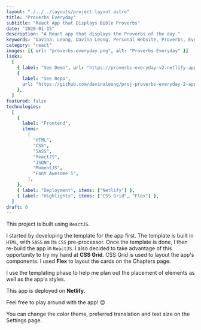 ```yaml
---
layout: "./../../layouts/project.layout.astro"
title: "Proverbs Everyday"
subtitle: "React App that Displays Bible Proverbs"
date: "2020-01-15"
description: "A React app that displays the Proverbs of the day."
keywords: "Davina, Leong, Davina Leong, Personal Website, Proverbs, Everyday, App, Proverbs Everyday, HTML, CSS, Font Awesome 5, ReactJS, JSON, MomentJS, Netlify, CSS Grid, Flex"
category: "react"
images: [{ url: "proverbs-everyday.png", alt: "Proverbs Everyday" }]
links:
  [
    { label: "See Demo", url: "https://proverbs-everyday-v2.netlify.app/" },
    {
      label: "See Repo",
      url: "https://github.com/davinaleong/proj-proverbs-everyday-2-app",
    },
  ]
featured: false
technologies:
  [
    {
      label: "Frontend",
      items:
        [
          "HTML",
          "CSS",
          "SASS",
          "ReactJS",
          "JSON",
          "MomentJS",
          "Font Awesome 5",
        ],
    },
    { label: "Deployment", items: ["Netlify"] },
    { label: "Highlights", items: ["CSS Grid", "Flex"] },
  ]
draft: 0
---
```


This project is built using `ReactJS`.

I started by developing the template for the app first. The template is built in `HTML`, with `SASS` as its `CSS` pre-processor. Once the template is done, I then re-build the app in `ReactJS`. I also decided to take advantage of this opportunity to try my hand at **CSS Grid**. CSS Grid is used to layout the app's components. I used **Flex** to layout the cards on the Chapters page.

I use the templating phase to help me plan out the placement of elements as well as the app's styles.

This app is deployed on **Netlify**.

Feel free to play around with the app! 😊

You can change the color theme, preferred translation and text size on the Settings page.
